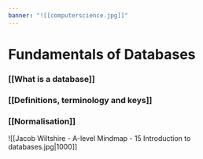 ```yaml
---
banner: "![[computerscience.jpg]]"
---
```

# Fundamentals of Databases 

### [[What is a database]]

### [[Definitions, terminology and keys]]

### [[Normalisation]]


![[Jacob Wiltshire - A-level Mindmap - 15 Introduction to databases.jpg|1000]]